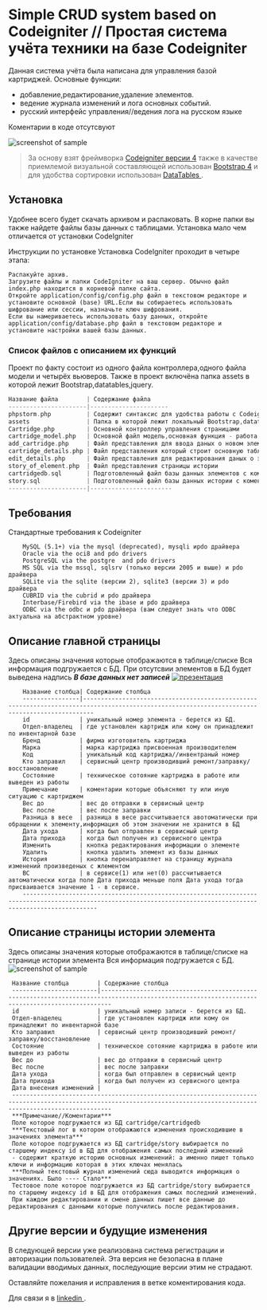 Simple CRUD system based on Codeigniter // Простая система учёта техники на базе Codeigniter 
=============================

Данная система учёта была написана для управления базой картриджей.
Основные функции: 
- добавление,редактирование,удаление элементов.
- ведение журнала изменений и лога основных событий.
- русский интерфейс управления//ведения лога на русском языке

Коментарии в коде отсутсвуют 

![screenshot of sample](http://forum.norma4.net.ua/photoplog/images/9110/1_Screenshot-2017-10-23_______a_________________.png)

> За основу взят фреймворка  [Codeigniter версии 4](https://codeigniter.com/)
  также в качестве приемлемой визуальной составляющей использован  [Bootstrap 4](http://getbootstrap.com/) и для удобства сортировки использован [DataTables ](https://datatables.net/).

Установка 
------------

Удобнее всего будет скачать архивом и распаковать.
В корне папки вы также найдете файлы базы данных с таблицами.
Установка мало чем отличается от установки CodeIgniter

Инструкции по установке
Установка CodeIgniter проходит в четыре этапа:

    Распакуйте архив.
    Загрузите файлы и папки CodeIgniter на ваш сервер. Обычно файл index.php находится в корневой папке сайта.
    Откройте application/config/config.php файл в текстовом редакторе и установите основной (base) URL.Если вы собираетесь использовать шифрование или сессии, назначьте ключ шифрования.
    Если вы намериваетесь использовать базу данных, откройте application/config/database.php файл в текстовом редакторе и установите настройки вашей базы данных.

### Список файлов с описанием их функций

Проект по факту состоит из одного файла контроллера,одного файла модели и четырёх вьюверов.
Также в проект включёна папка assets в которой лежит Bootstrap,datatables,jquery.



```php
Название файла        | Содержание файла
----------------------|----------------------
phpstorm.php          | Содержит синтаксис для удобства работы с Codeigniter
assets                | Папка в которой лежит локальный Bootstrap,datatables,jquery.
Cartridge.php         | Основной контроллер управления страницами
cartridge_model.php   | Основной файл модель,основная функция - работа с базой данных
add_cartridge.php     | Файл представления для ввода даных о новом элементе
cartridge_details.php | Файл представления который строит основную таблицу с отображением всех элементов
edit_details.php      | Файл представления для редактирования даных о элементе
story_of_element.php  | Файл представления страницы истории
cartridgedb.sql       | Подготовленный файл базы данных элементов с коментариями каждого поля
story.sql             | Подготовленный файл базы данных истории с коментариями каждого поля
----------------------|-----------------------
```



Требования
------------

Стандартные требования к Codeigniter

        MySQL (5.1+) via the mysql (deprecated), mysqli иpdo драйвера
        Oracle via the oci8 and pdo drivers
        PostgreSQL via the postgre  and pdo drivers
        MS SQL via the mssql, sqlsrv (только версии 2005 и выше) и pdo драйвера
        SQLite via the sqlite (версии 2), sqlite3 (версии 3) и pdo драйвера
        CUBRID via the cubrid и pdo драйвера
        Interbase/Firebird via the ibase и pdo драйвера
        ODBC via the odbc и pdo драйвера (вам следует знать что ODBC актуальна на абстрактном уровне)

Описание главной страницы 
------------

Здесь описаны значения которые отображаются в таблице/списке
Вся информация подгружается с БД.
При отсутсвии элементов в БД будет выведена надпись ***В базе данных нет записей***
[![презентация](http://forum.norma4.net.ua/photoplog/images/9110/1_presentation.png)](https://youtu.be/K_2Isi3j_Mk)
       
        Название столбца| Содержание столбца
        ----------------|-----------------------------------------------------------------------------------------------------------------------------------------------
        id              | уникальный номер элемента - берется из БД.
        Отдел-владелец  | где установлен картридж или кому он принадлежит по инвентарной базе
        Бренд           | фирма изготовитель картриджа
        Марка           | марка картриджа присвоенная производителем 	
        Код             | уникальный код картриджа//инвентраный номер
        Кто заправил    | сервисный центр производивший ремонт/заправку/восстановление
        Состояние       | техническое сотояние картриджа в работе или выведен из работы
        Примечание      | коментарии которые объясняют ту или иную ситуацию с картриджем
        Вес до          | вес до отправки в сервисный центр
        Вес после       | вес после заправки 	
        Разница в весе  | разница в весе рассчитывается авотоматически при обращении к элементу,информация об этом значении не хранится в БД
        Дата ухода      | когда был отправлен в сервисный центр 	
        Дата прихода    | когда был получен из сервисного центра 		
        Изменить        | кнопка редактирования информации о элементе 	
        Удалить         | кнопка удалить элемент из базы данных 	
        История         | кнопка перенаправляет на страницу журнала изменений произведеных с жлементом
        ВС              | в сервисе(1) или нет(0) рассчитывается автоматически когда поле Дата прихода меньше поля Дата ухода тогда присваивается значение 1 - в сервисе.
        -----------------------------------------------------------------------------------------------------------------------------------------------------------------
        


  

Описание страницы истории элемента
------------

Здесь описаны значения которые отображаются в таблице/списке на странице истории  элемента
Вся информация подгружается с БД.
![screenshot of sample](http://forum.norma4.net.ua/photoplog/images/9110/3_Screenshot-2017-10-23___________________.png)



     Название столбца        | Содержание столбца
     ------------------------|-----------------------------------------------------------------------------------------------------------------------------------------------
     id                      | уникальный номер записи - берется из БД.
     Отдел-владелец          | где установлен картридж или кому он принадлежит по инвентарной базе
     Кто заправил            | сервисный центр производивший ремонт/заправку/восстановление
     Состояние               | техническое сотояние картриджа в работе или выведен из работы
     Вес до                  | вес до отправки в сервисный центр
     Вес после               | вес после заправки 	
     Дата ухода              | когда был отправлен в сервисный центр 	
     Дата прихода            | когда был получен из сервисного центра 		
     Дата внесения изменений | 
   	 ------------------------------------------------------------------------------------------------------------------------------------------------------------------------  
   	 ***Примечание//Коментарии***
   	 Поле которое подгружается из БД cartridge/cartridgedb 
   	 ***Текстовый лог в котором отображаются изменения происходившие в значениях элемента***
   	 Поле которое подгружается из БД cartridge/story выбирается по старшему индексу id в БД для отображения самых последний изменений 
   	 - содержит краткую историю основных изменений: а именно пишет только ключи и информацию которая в этих ключах менялась  
   	 ***Полный текстовый журнал изменений сюда выводится информация о значениях. Было ---- Стало***
   	 Тестовое поле которое подгружается из БД cartridge/story выбирается по старшему индексу id в БД для отображения самых последний изменений.
   	 При каждом редактировании и смене данных пишет все данные до редактирования с данными которые получились после редактирования.
          	

Другие версии и будущие изменения
-----------

В следующей версии  уже реализована система регистрации и авторизации пользователей.
Эта версия не безопасна в плане валидации вводимых данных, последующие версии этим не страдают.


Оставляйте пожелания и исправления в ветке коментирования кода.

Для связи я  в  [linkedin ](https://www.linkedin.com/in/сергей-обухов-703426140/).
 
